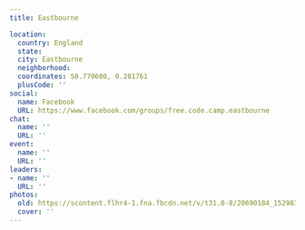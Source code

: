 ```yaml
---
title: Eastbourne

location:
  country: England
  state: 
  city: Eastbourne
  neighborhood: 
  coordinates: 50.770600, 0.281761
  plusCode: ''
social:
  name: Facebook
  URL: https://www.facebook.com/groups/free.code.camp.eastbourne
chat:
  name: ''
  URL: ''
event:
  name: ''
  URL: ''
leaders:
- name: ''
  URL: ''
photos:
  old: https://scontent.flhr4-1.fna.fbcdn.net/v/t31.0-8/20690184_1529839170407274_113455149101498123_o.jpg?oh=d7135072bdc884368fcc67765ce1785b&oe=5A6FB359
  cover: ''
---
```

